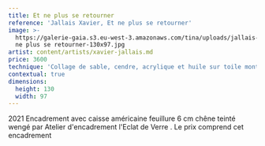 ```yaml
---
title: Et ne plus se retourner
reference: 'Jallais Xavier, Et ne plus se retourner'
image: >-
  https://galerie-gaia.s3.eu-west-3.amazonaws.com/tina/uploads/jallais-xavier/galerie-gaia-jallais-xavier-et
  ne plus se retourner-130x97.jpg
artist: content/artists/xavier-jallais.md
price: 3600
technique: 'Collage de sable, cendre, acrylique et huile sur toile montée sur châssis'
contextual: true
dimensions:
  height: 130
  width: 97
---
```


2021 Encadrement avec caisse américaine feuillure 6 cm chêne teinté wengé par Atelier d'encadrement l'Eclat de Verre . Le prix comprend cet encadrement
